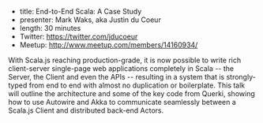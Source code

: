 * title: End-to-End Scala: A Case Study
* presenter: Mark Waks, aka Justin du Coeur
* length: 30 minutes
* Twitter: https://twitter.com/jducoeur
* Meetup: http://www.meetup.com/members/14160934/

With Scala.js reaching production-grade, it is now possible to write rich client-server single-page web applications completely
in Scala -- the Server, the Client and even the APIs -- resulting in a system that is strongly-typed from end to end with almost
no duplication or boilerplate. This talk will outline the architecture and some of the key code from Querki, showing how to
use Autowire and Akka to communicate seamlessly between a Scala.js Client and distributed back-end Actors.
